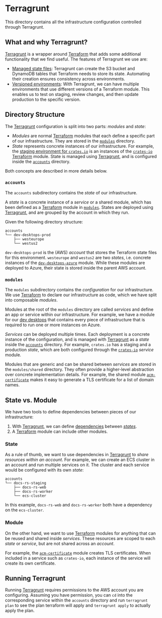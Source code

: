 # Terragrunt

This directory contains all the infrastructure configuration controlled through
Terragrunt.

## What and why Terragrunt?

[Terragrunt] is a wrapper around [Terraform] that adds some additional
functionality that we find useful. The features of Terragrunt we use are:

  - [Managed state files](https://terragrunt.gruntwork.io/docs/getting-started/quick-start/#keep-your-backend-configuration-dry):
    Terragrunt can create the S3 bucket and DynamoDB tables that Terraform needs
    to store its state. Automating their creation ensures consistency across
    environments.
  - [Versioned environments](https://terragrunt.gruntwork.io/docs/getting-started/quick-start/#promote-immutable-versioned-terraform-modules-across-environments):
    With Terragrunt, we can have multiple environments that use different
    versions of a Terraform module. This enables us to test on staging, review
    changes, and then update production to the specific version.

## Directory Structure

The [Terragrunt] configuration is split into two parts: _modules_ and _state_:

- _Modules_ are normal [Terraform] modules that each define a specific part of
  our infrastructure. They are stored in the [`modules`](#modules) directory.
- _State_ represents concrete instances of our infrastructure. For example, the
  [staging environment for `crates.io`](./accounts/legacy/crates-io-staging) is
  an instances of the [`crates-io`](./modules/crates-io) [Terraform] module.
  State is managed using [Terragrunt], and is configured inside the
  [`accounts`](#accounts) directory.

Both concepts are described in more details below.

### `accounts`

The `accounts` subdirectory contains the _state_ of our infrastructure.

A _state_ is a concrete instance of a _service_ or a shared module, which has
been defined as a [Terraform] module in [`modules`](#modules). States are
deployed using [Terragrunt], and are grouped by the account in which they run.

Given the following directory structure:

```text
accounts
└── dev-desktops-prod
    ├── westeurope
    └── westus2
```

`dev-desktops-prod` is the (AWS) _account_ that stores the Terraform state files
for this environment. `westeurope` and `westus2` are two _states_, i.e. concrete
instances of the [`dev-desktops-azure`](./modules/dev-desktops-azure) module.
While these modules are deployed to Azure, their state is stored inside the
parent AWS account.

### `modules`

The `modules` subdirectory contains the _configuration_ for our infrastructure.
We use [Terraform] to declare our infrastructure as code, which we have split
into composable _modules_.

Modules at the root of the `modules` directory are called _services_ and define
an app or service within our infrastructure. For example, we have a module for
our [dev desktops](./modules/dev-desktops-azure) that contains every piece of 
infrastructure that is required to run one or more instances on Azure.

_Services_ can be deployed multiple times. Each deployment is a concrete
instance of the configuration, and is managed with [Terragrunt] as a _state_
inside the [`accounts`](#accounts) directory. For example, `crates.io` has a
staging and a production _state_, which are both configured through the
[`crates-io`](./modules/crates-io) _service_ module.

Modules that are generic and can be shared between _services_ are stored in the
`modules/shared` directory. They often provide a higher-level abstraction over
concrete implementation details. For example, the shared module
[`acm-certificate`](modules/acm-certificate) makes it easy to generate
a TLS certificate for a list of domain names.

## State vs. Module

We have two tools to define dependencies between pieces of our infrastructure:

  1. With [Terragrunt], we can define [dependencies](https://terragrunt.gruntwork.io/docs/features/execute-terraform-commands-on-multiple-modules-at-once/#dependencies-between-modules)
     between [_states_](#accounts). 
  2. A [Terraform] module can include other modules.

### State

As a rule of thumb, we want to use dependencies in [Terragrunt] to _share
resources within an account_. For example, we can create an ECS cluster in an
account and run multiple services on it. The cluster and each service would be
configured with its own _state_:

```text
accounts
└── docs-rs-staging
    ├── docs-rs-web
    ├── docs-rs-worker
    └── ecs-cluster
```

In this example, `docs-rs-web` and `docs-rs-worker` both have a dependency on
the `ecs-cluster`.

### Module

On the other hand, we want to use [Terraform] modules for anything that can be
reused and shared inside _services_. These resources are scoped to each _state_
or _service_, but are not shared across an _account_.

For example, the [`acm-certificate`](modules/acm-certificate) module
creates TLS certificates. When included in a service such as `crates-io`, each
instance of the service will create its own certificate.

## Running Terragrunt

Running [Terragrunt] requires permissions to the AWS account you are
configuring. Assuming you have permission, you can `cd` into the corresponding
service within the `accounts` directory and run `terragrunt plan` to see the
plan terraform will apply and `terragrunt apply` to actually apply the plan.

[terraform]: https://www.terraform.io/
[terragrunt]: https://terragrunt.gruntwork.io/
